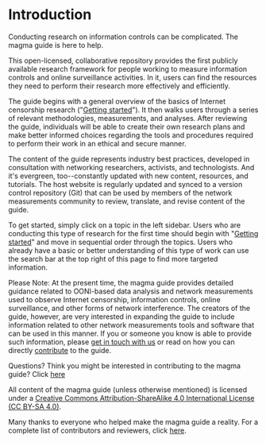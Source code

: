 # Introduction

Conducting research on information controls can be complicated. The magma guide
is here to help.

This open-licensed, collaborative repository provides the first publicly
available research framework for people working to measure information controls
and online surveillance activities. In it, users can find the resources they
need to perform their research more effectively and efficiently.

The guide begins with a general overview of the basics of Internet censorship
research ("[Getting started](getting-started.md)"). It then walks users through
a series of relevant methodologies, measurements, and analyses. After reviewing
the guide, individuals will be able to create their own research plans and make
better informed choices regarding the tools and procedures required to perform
their work in an ethical and secure manner.

The content of the guide represents industry best practices, developed in
consultation with networking researchers, activists, and technologists. And it's
evergreen, too--constantly updated with new content, resources, and tutorials.
The host website is regularly updated and synced to a version control repository
(Git) that can be used by members of the network measurements community to
review, translate, and revise content of the guide.

To get started, simply click on a topic in the left sidebar. Users who are
conducting this type of research for the first time should begin with
"[Getting started](getting-started.md)" and move in sequential order through the
topics. Users who already have a basic or better understanding of this type of
work can use the search bar at the top right of this page to find more targeted
information.

Please Note: At the present time, the magma guide provides detailed guidance
related to OONI-based data analysis and network measurements used to observe
Internet censorship, information controls, online surveillance, and other forms
of network interference. The creators of the guide, however, are very interested
in expanding the guide to include information related to other network
measurements tools and software that can be used in this manner. If you or
someone you know is able to provide such information, please
[get in touch with us](https://blog.magma.lavafeld.org/contact/) or read on how
you can directly [contribute](contribute.md) to the guide.

Questions? Think you might be interested in contributing to the magma guide?
Click [here](contribute.md)

All content of the magma guide (unless otherwise mentioned) is licensed under a
[Creative Commons Attribution-ShareAlike 4.0 International License (CC BY-SA 4.0)](https://creativecommons.org/licenses/by-sa/4.0/).

Many thanks to everyone who helped make the magma guide a reality. For a
complete list of contributors and reviewers, click
[here](contribute.md#list-of-contributors).
